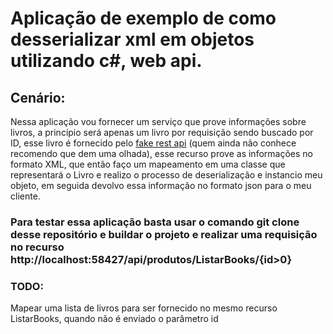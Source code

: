 # Aplicação de exemplo de como desserializar xml em objetos utilizando c#, web api.

## Cenário: 
Nessa aplicação vou fornecer um serviço que prove informações sobre livros, a princípio será apenas um livro por requisição sendo buscado por ID, esse livro é fornecido pelo [fake rest api](https://fakerestapi.azurewebsites.net/Help/Api/GET-api-Books) (quem ainda não conhece recomendo que dem uma olhada), esse recurso prove as informações no formato XML, que então faço um mapeamento em uma classe que representará o Livro e realizo o processo de deserialização e instancio meu objeto, em seguida devolvo essa informação no formato json para o meu cliente.

### Para testar essa aplicação basta usar o comando git clone desse repositório e buildar o projeto e realizar uma requisição no recurso http://localhost:58427/api/produtos/ListarBooks/{id>0}


### TODO:
Mapear uma lista de livros para ser fornecido no mesmo recurso ListarBooks, quando não é enviado o parâmetro id
